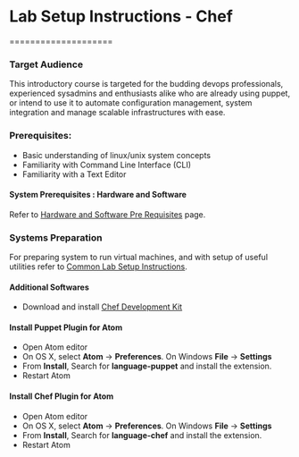 # Lab Setup Instructions - Chef
====================

### Target Audience

This introductory course is targeted for the budding devops professionals, experienced sysadmins and enthusiasts alike who are already using puppet, or intend to use it to automate configuration management, system integration and manage scalable infrastructures with ease.

### Prerequisites:
* Basic understanding of linux/unix system concepts
* Familiarity with Command Line Interface (CLI)
* Familiarity with a Text Editor


#### System Prerequisites : Hardware and Software

Refer to [Hardware and Software Pre Requisites](../common/hardware_software_requirements.md) page.


### Systems Preparation
For preparing system to run virtual machines, and with setup of useful utilities refer to [Common Lab Setup Instructions](https://github.com/schoolofdevops/lab-setup/blob/master/common/common-lab-setup-instructions.md).  


#### Additional Softwares

* Download and install [Chef Development Kit](https://downloads.getchef.com/chef-dk/)

#### Install Puppet Plugin for Atom
* Open Atom editor
* On OS X, select **Atom** -> **Preferences**. On Windows **File** -> **Settings**
* From **Install**, Search for **language-puppet** and install the extension.  
* Restart Atom


#### Install Chef Plugin for Atom
* Open Atom editor
* On OS X, select **Atom** -> **Preferences**. On Windows **File** -> **Settings**
* From **Install**, Search for **language-chef** and install the extension.  
* Restart Atom
